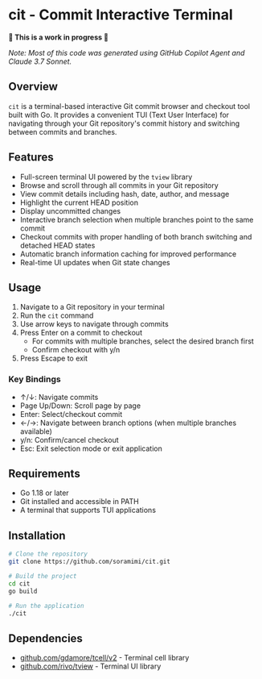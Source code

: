 # cit - Commit Interactive Terminal

**🚧 This is a work in progress 🚧**

*Note: Most of this code was generated using GitHub Copilot Agent and Claude 3.7 Sonnet.*

## Overview

`cit` is a terminal-based interactive Git commit browser and checkout tool built with Go. It provides a convenient TUI (Text User Interface) for navigating through your Git repository's commit history and switching between commits and branches.

## Features

- Full-screen terminal UI powered by the `tview` library
- Browse and scroll through all commits in your Git repository
- View commit details including hash, date, author, and message
- Highlight the current HEAD position
- Display uncommitted changes
- Interactive branch selection when multiple branches point to the same commit
- Checkout commits with proper handling of both branch switching and detached HEAD states
- Automatic branch information caching for improved performance
- Real-time UI updates when Git state changes

## Usage

1. Navigate to a Git repository in your terminal
2. Run the `cit` command
3. Use arrow keys to navigate through commits
4. Press Enter on a commit to checkout
   - For commits with multiple branches, select the desired branch first
   - Confirm checkout with y/n
5. Press Escape to exit

### Key Bindings

- ↑/↓: Navigate commits
- Page Up/Down: Scroll page by page
- Enter: Select/checkout commit
- ←/→: Navigate between branch options (when multiple branches available)
- y/n: Confirm/cancel checkout
- Esc: Exit selection mode or exit application

## Requirements

- Go 1.18 or later
- Git installed and accessible in PATH
- A terminal that supports TUI applications

## Installation

```bash
# Clone the repository
git clone https://github.com/soramimi/cit.git

# Build the project
cd cit
go build

# Run the application
./cit
```

## Dependencies

- [github.com/gdamore/tcell/v2](https://github.com/gdamore/tcell) - Terminal cell library
- [github.com/rivo/tview](https://github.com/rivo/tview) - Terminal UI library

